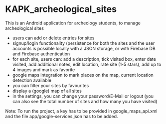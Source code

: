 # KAPK_archeological_sites
This is an Android application for archeology students, to manage archeological sites

- users can add or delete entries for sites
- signup/login functionality (persistence for both the sites and the user accounts is possible locally with a JSON storage, or with Firebase DB and Firebase authentication
- for each site, users can: add a description, tick visited box, enter date visited, add additional notes, edit location, rate site (1-5 stars), add up to 4 images and mark as favorite
- google maps integration to mark places on the map, current location detection available
- you can filter your sites by favourites
- display a (google) map of all sites
- in the settings, you can change your password/E-Mail or logout (you can also see the total number of sites and how many you have visited)

Note: To run the project, a key has to be provided in google_maps_api.xml and the file app/google-services.json has to be added.
